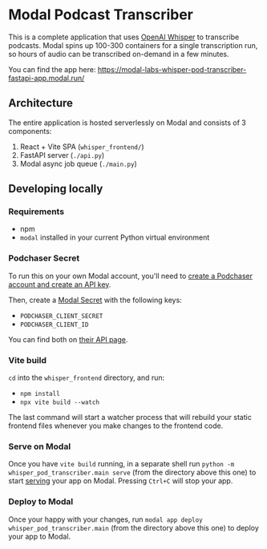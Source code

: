 # Modal Podcast Transcriber

This is a complete application that uses [OpenAI Whisper](https://github.com/openai/whisper) to transcribe podcasts. Modal spins up 100-300 containers for a single transcription run, so hours of audio can be transcribed on-demand in a few minutes.

You can find the app here: https://modal-labs-whisper-pod-transcriber-fastapi-app.modal.run/

## Architecture

The entire application is hosted serverlessly on Modal and consists of 3 components:

1. React + Vite SPA (`whisper_frontend/`)
2. FastAPI server (`./api.py`)
3. Modal async job queue (`./main.py`)

## Developing locally

### Requirements

- npm
- `modal` installed in your current Python virtual environment

### Podchaser Secret

To run this on your own Modal account, you'll need to [create a Podchaser account and create an API key](https://api-docs.podchaser.com/docs/guides/guide-first-podchaser-query/#getting-your-access-token).

Then, create a [Modal Secret](https://modal.com/secrets/) with the following keys:

- `PODCHASER_CLIENT_SECRET`
- `PODCHASER_CLIENT_ID`

You can find both on [their API page](https://www.podchaser.com/profile/settings/api).

### Vite build

`cd` into the `whisper_frontend` directory, and run:

- `npm install`
- `npx vite build --watch`

The last command will start a watcher process that will rebuild your static frontend files whenever you make changes to the frontend code.

### Serve on Modal

Once you have `vite build` running, in a separate shell run `python -m whisper_pod_transcriber.main serve` (from the directory above this one) to start [serving](https://modal.com/docs/reference/modal.Stub#serve) your app on Modal. Pressing `Ctrl+C` will stop your app.

### Deploy to Modal

Once your happy with your changes, run `modal app deploy whisper_pod_transcriber.main` (from the directory above this one) to deploy your app to Modal.
